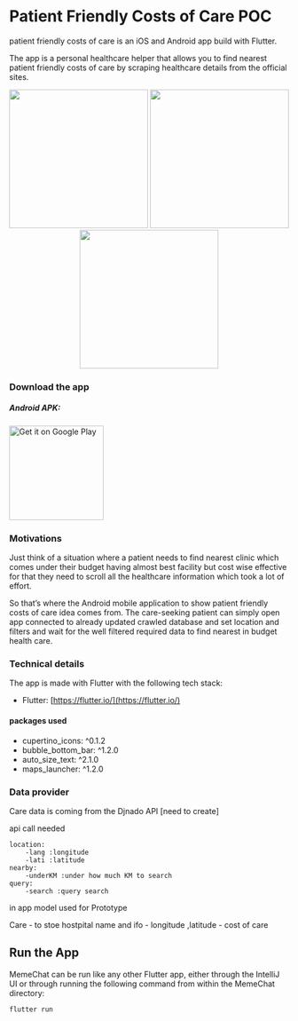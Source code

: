 # Patient Friendly Costs of Care POC

patient friendly costs of care is an iOS and Android app build with Flutter. 

The app is a personal healthcare helper that allows you to find nearest patient friendly costs of care by scraping healthcare details from the official sites.

<p align="center">
  <img src="https://github.com/benoitletondor/Beer-Me-Up/raw/develop/sc1.png" width="250"/>
  <img src="https://github.com/benoitletondor/Beer-Me-Up/raw/develop/sc2.png" width="250"/>
  <img src="https://github.com/benoitletondor/Beer-Me-Up/raw/develop/sc3.png" width="250"/>
</p>

### Download the app

##### Android APK:

<a href='https://dl.getdropbox.com/s/lj44tcmh978z0s3/care.apk'><img alt='Get it on Google Play' src='https://play.google.com/intl/en_us/badges/images/generic/en_badge_web_generic.png' width="170"/></a>


### Motivations

Just think of a situation where a patient needs to find nearest clinic which comes under their budget having almost best facility but cost wise effective for that  they need to scroll all the healthcare information which took a lot of effort.

So that’s where the Android mobile application to show patient friendly costs of care
idea comes from. The care-seeking patient can simply open app connected to already updated crawled database and set location and filters and wait for the well filtered required data to find nearest in budget health care.

### Technical details

The app is made with Flutter with the following tech stack:
- Flutter: [https://flutter.io/](https://flutter.io/)
 
#### packages used

  - cupertino_icons: ^0.1.2
  - bubble_bottom_bar: ^1.2.0
  - auto_size_text: ^2.1.0
  - maps_launcher: ^1.2.0 


### Data provider

Care data is coming from the Djnado API [need to create]

api call needed 
```
location:
    -lang :longitude
    -lati :latitude
nearby:
    -underKM :under how much KM to search
query:
    -search :query search
```

in app model used for Prototype

Care
    - to stoe hostpital name and ifo
    - longitude ,latitude
    - cost of care

## Run the App
MemeChat can be run like any other Flutter app, either through the IntelliJ UI or through running the following command from within the MemeChat directory:

```
flutter run
```